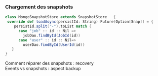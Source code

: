 ### Chargement des snapshots
```scala
class MongoSnapshotStore extends SnapshotStore   {
 override def loadAsync(persistId: String) Future[Option[Snap]] = {
    persistId.split("-").toList match {
      case "job" :: id :: Nil =>
        jobDao.findById(JobId(id))
      case "user" :: id :: Nil=>
        userDao.findById(UserId(id))
   }
}
```
<aside class="notes">
    Comment réparer des snapshots : recovery<br/>
    Events vs snapshots : aspect backup
    
</aside>